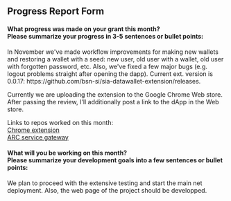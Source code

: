 <h2>Progress Report Form</h2>
<h4>What progress was made on your grant this month?<br>  
Please summarize your progress in 3-5 sentences or bullet points:</h4>  
In November we've made workflow improvements for making new wallets and restoring a wallet with a seed: new user, old user with a wallet, old user with forgotten password, etc. Also, we've fixed a few major bugs (e.g. logout problems straight after opening the dapp). Current ext. version is 0.0.17: https://github.com/bsn-si/sia-datawallet-extension/releases.  

Currently we are uploading the extension to the Google Chrome Web store. After passing the review, I'll additionally post a link to the dApp in the Web store.

Links to repos worked on this month:  
[Chrome extension](https://github.com/bsn-si/sia-datawallet-extension)  
[ARC service gateway](https://github.com/bsn-si/sia-datawallet-gateway)

<h4>What will you be working on this month?<br>
Please summarize your development goals into a few sentences or bullet points:</h4>

We plan to proceed with the extensive testing and start the main net deployment. Also, the web page of the project should be developped.
